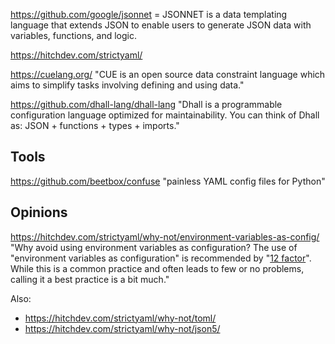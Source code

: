 https://github.com/google/jsonnet = JSONNET is a data templating language that extends JSON to enable users to generate JSON data with variables, functions, and logic.

https://hitchdev.com/strictyaml/

https://cuelang.org/ "CUE is an open source data constraint language which aims to simplify tasks involving defining and using data."

https://github.com/dhall-lang/dhall-lang "Dhall is a programmable configuration language optimized for maintainability. You can think of Dhall as: JSON + functions + types + imports."

## Tools

https://github.com/beetbox/confuse "painless YAML config files for Python"

## Opinions

https://hitchdev.com/strictyaml/why-not/environment-variables-as-config/ "Why avoid using environment variables as configuration? The use of "environment variables as configuration" is recommended by "[12 factor](https://12factor.net/config)". While this is a common practice and often leads to few or no problems, calling it a best practice is a bit much."

Also:

- https://hitchdev.com/strictyaml/why-not/toml/
- https://hitchdev.com/strictyaml/why-not/json5/
